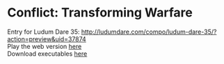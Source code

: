 # Conflict: Transforming Warfare
Entry for Ludum Dare 35: http://ludumdare.com/compo/ludum-dare-35/?action=preview&uid=37874  
Play the web version [here](https://aggrathon.github.io/LudumDare35/)  
Download executables [here](https://github.com/Aggrathon/LudumDare35/releases)
